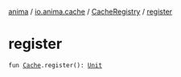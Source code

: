 [anima](../../index.md) / [io.anima.cache](../index.md) / [CacheRegistry](index.md) / [register](./register.md)

# register

`fun `[`Cache`](../-cache/index.md)`.register(): `[`Unit`](https://kotlinlang.org/api/latest/jvm/stdlib/kotlin/-unit/index.html)